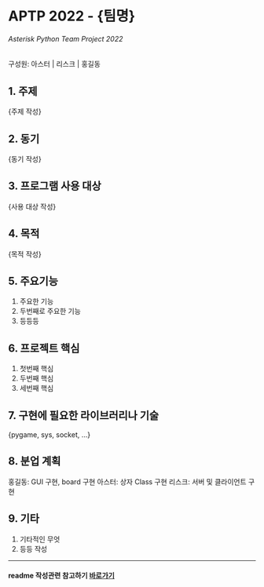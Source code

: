 # APTP 2022 - **{팀명}**
###### Asterisk Python Team Project 2022
구성원: 아스터 | 리스크 | 홍길동

## 1. 주제
{주제 작성}

## 2. 동기
{동기 작성}

## 3. 프로그램 사용 대상
{사용 대상 작성}

## 4. 목적
{목적 작성}

## 5. 주요기능
1. 주요한 기능
2. 두번째로 주요한 기능
3. 등등등

## 6. 프로젝트 핵심
1. 첫번째 핵심
2. 두번째 핵심
3. 세번째 핵심

## 7. 구현에 필요한 라이브러리나 기술
{pygame, sys, socket, ...}

## 8. **분업 계획**
홍길동: GUI 구현, board 구현
아스터: 상자 Class 구현
리스크: 서버 및 클라이언트 구현

## 9. 기타

1. 기타적인 무엇
2. 등등 작성

<hr>

#### readme 작성관련 참고하기 [바로가기](https://heropy.blog/2017/09/30/markdown/)



